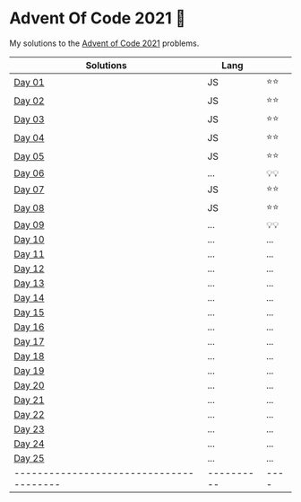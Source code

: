# Advent Of Code 2021 🎄

My solutions to the [Advent of Code 2021](https://adventofcode.com/2021) problems.

| Solutions                               | Lang       |      |
| --------------------------------------- | ---------- | ---- |
| [Day 01](./src/day01/)                  | JS         | ⭐⭐ |
| [Day 02](./src/day02/)                  | JS         | ⭐⭐ |
| [Day 03](./src/day03/)                  | JS         | ⭐⭐ |
| [Day 04](./src/day04/)                  | JS         | ⭐⭐ |
| [Day 05](./src/day05/)                  | JS         | ⭐⭐ |
| [Day 06](./src/day06/)                  | ...        | 💡💡 |
| [Day 07](./src/day07/)                  | JS         | ⭐⭐ |
| [Day 08](./src/day08/)                  | JS         | ⭐⭐ |
| [Day 09](./src/day09/)                  | ...        | 💡💡 |
| [Day 10](./src/day10/)                  | ...        | ...  |
| [Day 11](./src/day11/)                  | ...        | ...  |
| [Day 12](./src/day12/)                  | ...        | ...  |
| [Day 13](./src/day13/)                  | ...        | ...  |
| [Day 14](./src/day14/)                  | ...        | ...  |
| [Day 15](./src/day15/)                  | ...        | ...  |
| [Day 16](./src/day16/)                  | ...        | ...  |
| [Day 17](./src/day17/)                  | ...        | ...  |
| [Day 18](./src/day18/)                  | ...        | ...  |
| [Day 19](./src/day19/)                  | ...        | ...  |
| [Day 20](./src/day20/)                  | ...        | ...  |
| [Day 21](./src/day21/)                  | ...        | ...  |
| [Day 22](./src/day22/)                  | ...        | ...  |
| [Day 23](./src/day23/)                  | ...        | ...  |
| [Day 24](./src/day24/)                  | ...        | ...  |
| [Day 25](./src/day25/)                  | ...        | ...  |
| --------------------------------------- | ---------- | ---- |
